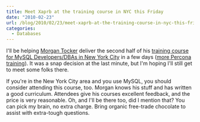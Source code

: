 ```yaml
---
title: Meet Xaprb at the training course in NYC this Friday
date: "2010-02-23"
url: /blog/2010/02/23/meet-xaprb-at-the-training-course-in-nyc-this-friday/
categories:
  - Databases
---
```

I'll be helping [Morgan Tocker](http://www.percona.com/team/morgan-tocker.html) deliver the second half of his [training course for MySQL Developers/DBAs in New York City](http://percona-ny-nyc-rss.eventbrite.com/) in a few days ([more Percona training](http://www.mysqlperformanceblog.com/2010/01/14/2010-percona-training-schedule/)). It was a snap decision at the last minute, but I'm hoping I'll still get to meet some folks there.

If you're in the New York City area and you use MySQL, you should consider attending this course, too. Morgan knows his stuff and has written a good curriculum. Attendees give his courses excellent feedback, and the price is very reasonable. Oh, and I'll be there too, did I mention that? You can pick my brain, no extra charge. Bring organic free-trade chocolate to assist with extra-tough questions.


